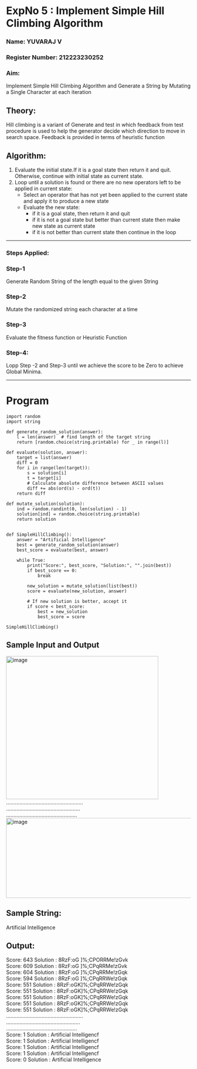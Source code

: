 <h1>ExpNo 5 : Implement Simple Hill Climbing Algorithm</h1> 
<h3>Name:  YUVARAJ V           </h3>
<h3>Register Number: 212223230252          </h3>
<H3>Aim:</H3>
<p>Implement Simple Hill Climbing Algorithm and Generate a String by Mutating a Single Character at each iteration </p>
<h2> Theory: </h2>
<p>Hill climbing is a variant of Generate and test in which feedback from test procedure is used to help the generator decide which direction to move in search space.
Feedback is provided in terms of heuristic function
</p>


<h2>Algorithm:</h2>
<p>
<ol>
 <li> Evaluate the initial state.If it is a goal state then return it and quit. Otherwise, continue with initial state as current state.</li> 
<li>Loop until a solution is found or there are no new operators left to be applied in current state:
<ul><li>Select an operator that has not yet been applied to the current state and apply it to produce a new state</li>
<li>Evaluate the new state:
  <ul>
<li>if it is a goal state, then return it and quit</li>
<li>if it is not a goal state but better than current state then make new state as current state</li>
<li>if it is not better than current state then continue in the loop</li>
    </ul>
</li>
</ul>
</li>
</ol>

</p>
<hr>
<h3> Steps Applied:</h3>
<h3>Step-1</h3>
<p> Generate Random String of the length equal to the given String</p>
<h3>Step-2</h3>
<p>Mutate the randomized string each character at a time</p>
<h3>Step-3</h3>
<p> Evaluate the fitness function or Heuristic Function</p>
<h3>Step-4:</h3>
<p> Lopp Step -2 and Step-3  until we achieve the score to be Zero to achieve Global Minima.</p>

<hr>

# Program
```
import random
import string

def generate_random_solution(answer):
    l = len(answer)  # find length of the target string
    return [random.choice(string.printable) for _ in range(l)]

def evaluate(solution, answer):
    target = list(answer)
    diff = 0
    for i in range(len(target)):
        s = solution[i]
        t = target[i]
        # Calculate absolute difference between ASCII values
        diff += abs(ord(s) - ord(t))
    return diff

def mutate_solution(solution):
    ind = random.randint(0, len(solution) - 1)
    solution[ind] = random.choice(string.printable)
    return solution


def SimpleHillClimbing():
    answer = "Artificial Intelligence"
    best = generate_random_solution(answer)
    best_score = evaluate(best, answer)
    
    while True:
        print("Score:", best_score, "Solution:", "".join(best))
        if best_score == 0:
            break
        
        new_solution = mutate_solution(list(best))
        score = evaluate(new_solution, answer)
        
        # If new solution is better, accept it
        if score < best_score:
            best = new_solution
            best_score = score

SimpleHillClimbing()
```
<h2>Sample Input and Output</h2>
<img width="415" height="390" alt="image" src="https://github.com/user-attachments/assets/e4636a85-5d91-4d7f-8776-2ebd19242c70" />
....................................................<br>
..................................................<br>
................................................<br>
<img width="526" height="218" alt="image" src="https://github.com/user-attachments/assets/913d8505-aa46-4595-bfa3-bca7304b94f0" />

<h2>Sample String:</h2> Artificial Intelligence
<h2>Output:</h2>
Score: 643  Solution :  8RzF:oG ]%;CPORRMe!zGvk<br>
Score: 609  Solution :  8RzF:oG ]%;CPqRRMe!zGvk<br>
Score: 604  Solution :  8RzF:oG ]%;CPqRRMe!zGqk<br>
Score: 594  Solution :  8RzF:oG ]%;CPqRRWe!zGqk<br>
Score: 551  Solution :  8RzF:oGK]%;CPqRRWe!zGqk<br>
Score: 551  Solution :  8RzF:oGK]%;CPqRRWe!zGqk<br>
Score: 551  Solution :  8RzF:oGK]%;CPqRRWe!zGqk<br>
Score: 551  Solution :  8RzF:oGK]%;CPqRRWe!zGqk<br>
Score: 551  Solution :  8RzF:oGK]%;CPqRRWe!zGqk<br>
....................................................<br>
..................................................<br>
................................................<br>
Score: 1  Solution :  Artificial Intelligencf<br>
Score: 1  Solution :  Artificial Intelligencf<br>
Score: 1  Solution :  Artificial Intelligencf<br>
Score: 1  Solution :  Artificial Intelligencf<br>
Score: 0  Solution :  Artificial Intelligence<br>
